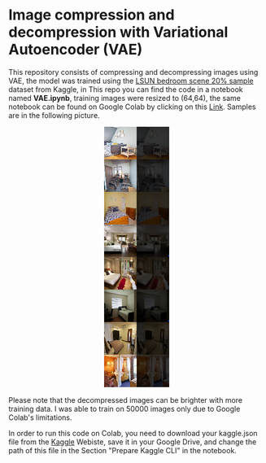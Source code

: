 # Image compression and decompression with Variational Autoencoder (VAE)
This repository consists of compressing and decompressing images using VAE, the model was trained using the [LSUN bedroom scene 20% sample](https://www.kaggle.com/jhoward/lsun_bedroom/data) dataset from Kaggle, in This repo you can find the code in a notebook named **VAE.ipynb**, training images were resized to (64,64), the same notebook can be found on Google Colab by clicking on this [Link](https://colab.research.google.com/github/IhabTALEB/Image-compression-and-decompression-with-Variational-Autoencoder-VAE-/blob/master/VAE.ipynb). Samples are in the following picture.

<p align="center">
  <img src="/samples/output sample.png" />
</p>

Please note that the decompressed images can be brighter with more training data. I was able to train on 50000 images only due to Google Colab's limitations.

In order to run this code on Colab, you need to download your kaggle.json file from the [Kaggle](https://www.kaggle.com/) Webiste, save it in your Google Drive, and change the path of this file in the Section "Prepare Kaggle CLI" in the notebook.

